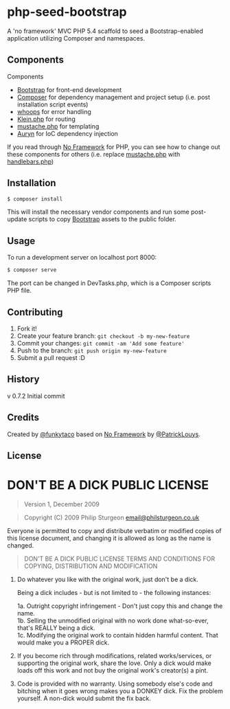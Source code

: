 # php-seed-bootstrap

A 'no framework' MVC PHP 5.4 scaffold to seed a Bootstrap-enabled application utilizing Composer and namespaces.

## Components

Components
  - [Bootstrap] for front-end development
  - [Composer] for dependency management and project setup (i.e. post installation script events)
  - [whoops] for error handling
  - [Klein.php] for routing
  - [mustache.php] for templating
  - [Auryn] for IoC dependency injection

If you read through [No Framework] for PHP, you can see how to change out these components for others (i.e. replace [mustache.php] with [handlebars.php])

## Installation

```sh
$ composer install
```

This will install the necessary vendor components and run some post-update scripts to copy [Bootstrap] assets to the public folder.


## Usage

To run a development server on localhost port 8000:

```sh
$ composer serve
```
The port can be changed in DevTasks.php, which is a Composer scripts PHP file.


## Contributing

1. Fork it!
2. Create your feature branch: `git checkout -b my-new-feature`
3. Commit your changes: `git commit -am 'Add some feature'`
4. Push to the branch: `git push origin my-new-feature`
5. Submit a pull request :D

## History

v 0.7.2 Initial commit

## Credits
Created by [@funkytaco] based on [No Framework] by [@PatrickLouys].


## License

# DON'T BE A DICK PUBLIC LICENSE

> Version 1, December 2009

> Copyright (C) 2009 Philip Sturgeon <email@philsturgeon.co.uk>
 
 Everyone is permitted to copy and distribute verbatim or modified
 copies of this license document, and changing it is allowed as long
 as the name is changed.

> DON'T BE A DICK PUBLIC LICENSE
> TERMS AND CONDITIONS FOR COPYING, DISTRIBUTION AND MODIFICATION

 1. Do whatever you like with the original work, just don't be a dick.

     Being a dick includes - but is not limited to - the following instances:

     1a. Outright copyright infringement - Don't just copy this and change the name.  
     1b. Selling the unmodified original with no work done what-so-ever, that's REALLY being a dick.  
     1c. Modifying the original work to contain hidden harmful content. That would make you a PROPER dick.  

 2. If you become rich through modifications, related works/services, or supporting the original work,
 share the love. Only a dick would make loads off this work and not buy the original work's 
 creator(s) a pint.
 
 3. Code is provided with no warranty. Using somebody else's code and bitching when it goes wrong makes 
 you a DONKEY dick. Fix the problem yourself. A non-dick would submit the fix back.


[Bootstrap]:http://www.getbootstrap.com/
[Composer]:https://getcomposer.org/
[whoops]:https://github.com/filp/whoops/
[Klein.php]:https://github.com/chriso/klein.php/
[mustache.php]:https://github.com/bobthecow/mustache.php
[handlebars.php]:https://github.com/XaminProject/handlebars.php/
[Auryn]:https://github.com/rdlowrey/Auryn/
[@funkytaco]:https://github.com/funkytaco/
[No Framework]:https://github.com/PatrickLouys/no-framework-tutorial/
[@PatrickLouys]:https://github.com/PatrickLuoys/
